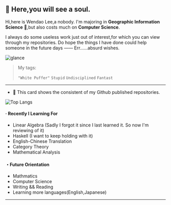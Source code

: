 ## :ghost: Here,you will see a soul.​


Hi,here is Wendao Lee,a nobody. I'm majoring in  **Geographic Information Science** 🎉,but also costs much on **Computer Science**. 

I always do some useless work  just out of interest,for which you can view through my repositories. Do hope the things I have done could help someone in the future days —— Err......absurd wishes.

![glance](https://github-readme-stats-wendaolee.vercel.app/api?username=WendaoLee&theme=tokyonight&show_icons=true)

> My tags:
>
> `"White Puffer"` `Stupid` `Undisciplined` `Fantast`

***

- :sunflower: This card shows the consistent of my Github published repositories.

![Top Langs](https://github-readme-stats-wendaolee.vercel.app/api/top-langs/?username=WendaoLee&layout=compact&theme=dark)

#### · Recently I Learning For

- Linear Algebra (Sadly I forgot it since I last learned it. So now I'm reviewing of it)
- Haskell (I want to keep holding with it)
- English-Chinese Translation
- Category Theory
- Mathematical Analysis

#### ・Future Orientation

- Mathmatics
- Computer Science
- Writing && Reading
- Learning more languages(English,Japanese)

***



